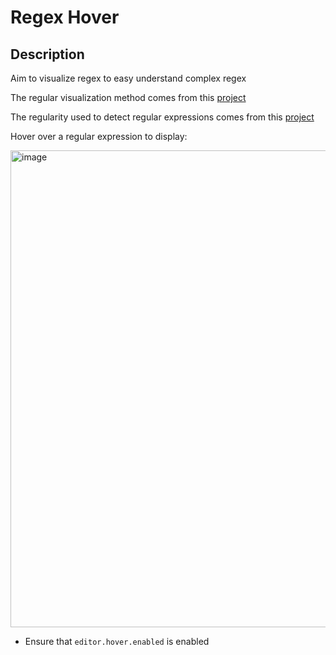 # Regex Hover

## Description

Aim to visualize regex to easy understand complex regex

The regular visualization method comes from this [project](https://gitlab.com/javallone/regexper-static)

The regularity used to detect regular expressions comes from this [project](https://github.com/chrmarti/vscode-regex/blob/41062efe8aa5113e8902742ae270e090a3de5c5e/src/extension.ts#L14)

Hover over a regular expression to display:

<img width="763" alt="image" src="https://github.com/linghaoSu/vscode-regex-visualizer/assets/56526981/614e9505-a40a-42f9-952c-a1fadd9c8a06">

* Ensure that `editor.hover.enabled` is enabled
